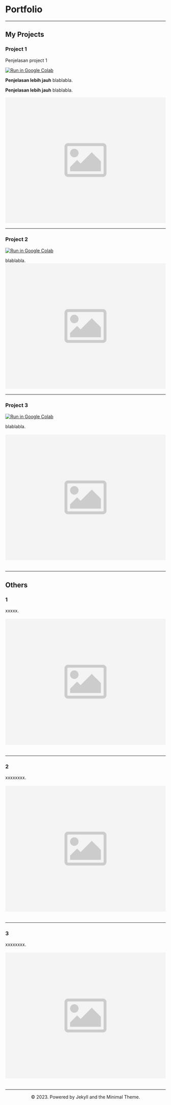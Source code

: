 # Portfolio
---
## My Projects

### Project 1

Penjelasan project 1

[![Run in Google Colab](https://img.shields.io/badge/Colab-Run_in_Google_Colab-blue?logo=Google&logoColor=FDBA18)]([https://colab.research.google.com/drive/1rskj25i7FApLbFNrQat08r_NrqZwy9IR?usp=sharing](https://colab.research.google.com/drive/1rskj25i7FApLbFNrQat08r_NrqZwy9IR?usp=sharing))

**Penjelasan lebih jauh** blablabla.

**Penjelasan lebih jauh** blablabla.

<center><img src="images/dummy.jpg"/></center>

---
### Project 2

[![Run in Google Colab](https://img.shields.io/badge/Colab-Run_in_Google_Colab-blue?logo=Google&logoColor=FDBA18)]([https://colab.research.google.com/drive/1rskj25i7FApLbFNrQat08r_NrqZwy9IR?usp=sharing](https://colab.research.google.com/drive/1rskj25i7FApLbFNrQat08r_NrqZwy9IR?usp=sharing))

<div style="text-align: justify">blablabla.</div>

<center><img src="images/dummy.jpg"/></center>

---
### Project 3

[![Run in Google Colab](https://img.shields.io/badge/Colab-Run_in_Google_Colab-blue?logo=Google&logoColor=FDBA18)]([https://colab.research.google.com/drive/1rskj25i7FApLbFNrQat08r_NrqZwy9IR?usp=sharing](https://colab.research.google.com/drive/1rskj25i7FApLbFNrQat08r_NrqZwy9IR?usp=sharing))

<div style="text-align: justify">blablabla.</div>
<br>
<center><img src="images/dummy.jpg"></center>
<br>

---

## Others

### 1

<div style="text-align: justify">xxxxx.</div>
<br>
<center><img src="images/dummy.jpg"/></center>
<br>

---
### 2

<div style="text-align: justify">xxxxxxxx.</div>
<br>
<center><img src="images/dummy.jpg"/></center>
<br>

---
### 3


<div style="text-align: justify">xxxxxxxx.</div>
<br>
<center><img src="images/dummy.jpg"/></center>
<br>


---

<center>© 2023. Powered by Jekyll and the Minimal Theme.</center>
